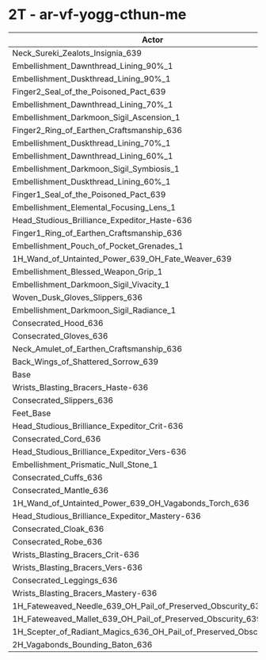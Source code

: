 # 2T - ar-vf-yogg-cthun-me
| Actor | DPS | Increase |
|---|:---:|:---:|
|Neck_Sureki_Zealots_Insignia_639|1667644|0.76%|
|Embellishment_Dawnthread_Lining_90%_1|1666811|0.71%|
|Embellishment_Duskthread_Lining_90%_1|1666727|0.70%|
|Finger2_Seal_of_the_Poisoned_Pact_639|1665676|0.64%|
|Embellishment_Dawnthread_Lining_70%_1|1664595|0.57%|
|Embellishment_Darkmoon_Sigil_Ascension_1|1664534|0.57%|
|Finger2_Ring_of_Earthen_Craftsmanship_636|1663412|0.50%|
|Embellishment_Duskthread_Lining_70%_1|1663253|0.49%|
|Embellishment_Dawnthread_Lining_60%_1|1662854|0.47%|
|Embellishment_Darkmoon_Sigil_Symbiosis_1|1662600|0.45%|
|Embellishment_Duskthread_Lining_60%_1|1662576|0.45%|
|Finger1_Seal_of_the_Poisoned_Pact_639|1661864|0.41%|
|Embellishment_Elemental_Focusing_Lens_1|1661690|0.40%|
|Head_Studious_Brilliance_Expeditor_Haste-636|1660326|0.32%|
|Finger1_Ring_of_Earthen_Craftsmanship_636|1658713|0.22%|
|Embellishment_Pouch_of_Pocket_Grenades_1|1657892|0.17%|
|1H_Wand_of_Untainted_Power_639_OH_Fate_Weaver_639|1657433|0.14%|
|Embellishment_Blessed_Weapon_Grip_1|1657198|0.13%|
|Embellishment_Darkmoon_Sigil_Vivacity_1|1656649|0.09%|
|Woven_Dusk_Gloves_Slippers_636|1656540|0.09%|
|Embellishment_Darkmoon_Sigil_Radiance_1|1656074|0.06%|
|Consecrated_Hood_636|1655827|0.04%|
|Consecrated_Gloves_636|1655562|0.03%|
|Neck_Amulet_of_Earthen_Craftsmanship_636|1655556|0.03%|
|Back_Wings_of_Shattered_Sorrow_639|1655202|0.01%|
|Base|1655101|0.00%|
|Wrists_Blasting_Bracers_Haste-636|1654949|-0.01%|
|Consecrated_Slippers_636|1654672|-0.03%|
|Feet_Base|1654626|-0.03%|
|Head_Studious_Brilliance_Expeditor_Crit-636|1654563|-0.03%|
|Consecrated_Cord_636|1654449|-0.04%|
|Head_Studious_Brilliance_Expeditor_Vers-636|1654354|-0.05%|
|Embellishment_Prismatic_Null_Stone_1|1653939|-0.07%|
|Consecrated_Cuffs_636|1653666|-0.09%|
|Consecrated_Mantle_636|1653661|-0.09%|
|1H_Wand_of_Untainted_Power_639_OH_Vagabonds_Torch_636|1653217|-0.11%|
|Head_Studious_Brilliance_Expeditor_Mastery-636|1653211|-0.11%|
|Consecrated_Cloak_636|1653149|-0.12%|
|Consecrated_Robe_636|1652874|-0.13%|
|Wrists_Blasting_Bracers_Crit-636|1652544|-0.15%|
|Wrists_Blasting_Bracers_Vers-636|1652444|-0.16%|
|Consecrated_Leggings_636|1652243|-0.17%|
|Wrists_Blasting_Bracers_Mastery-636|1651173|-0.24%|
|1H_Fateweaved_Needle_639_OH_Pail_of_Preserved_Obscurity_639|1650905|-0.25%|
|1H_Fateweaved_Mallet_639_OH_Pail_of_Preserved_Obscurity_639|1650643|-0.27%|
|1H_Scepter_of_Radiant_Magics_636_OH_Pail_of_Preserved_Obscurity_639|1649727|-0.32%|
|2H_Vagabonds_Bounding_Baton_636|1646433|-0.52%|
